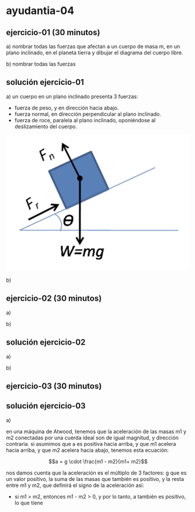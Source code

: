 # ayudantia-04

## ejercicio-01 (30 minutos)

a) nombrar todas las fuerzas que afectan a un cuerpo de masa m, en un plano inclinado, en el planeta tierra y dibujar el diagrama del cuerpo libre.

b) nombrar todas las fuerzas

## solución ejercicio-01

a) un cuerpo en un plano inclinado presenta 3 fuerzas:

- fuerza de peso, y en dirección hacia abajo.
- fuerza normal, en dirección perpendicular al plano inclinado.
- fuerza de roce, paralela al plano inclinado, oponiéndose al deslizamiento del cuerpo.

![diagrama de cuerpo libre](./Friction_relative_to_normal_force_fondo_blanco.png)

b)

## ejercicio-02 (30 minutos)

a)

b)

## solución ejercicio-02

a)

b)

## ejercicio-03 (30 minutos)

## solución ejercicio-03

a)

en una máquina de Atwood, tenemos que la aceleración de las masas m1 y m2 conectadas por una cuerda ideal son de igual magnitud, y dirección contraria. si asumimos que a es positiva hacia arriba, y que m1 acelera hacia arriba, y que m2 acelera hacia abajo, tenemos esta ecuación:

$$a = g \cdot \frac{m1 - m2}{m1+ m2}$$

nos damos cuenta que la aceleración es el múltiplo de 3 factores: g que es un valor positivo, la suma de las masas que también es positivo, y la resta entre m1 y m2, que definirá el signo de la aceleración así:

- si m1 > m2, entonces m1 - m2 > 0, y por lo tanto, a también es positivo, lo que tiene
